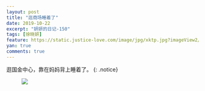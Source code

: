 ```yaml
---
layout: post
title: "逛商场睡着了"
date: 2019-10-22
excerpt: "妍妍的日记-150"
tags: [徐晓妍]
feature: https://static.justice-love.com/image/jpg/xktp.jpg?imageView2/1/w/1200/h/500
yan: true
comments: true
---
```

逛国金中心，靠在妈妈背上睡着了。
{: .notice}
<figure>
    <img src="{{ site.staticUrl }}/yanyan/image/gscszl.jpg?imageMogr2/auto-orient" />
</figure>
